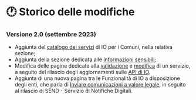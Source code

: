 # 🕐 Storico delle modifiche

### Versione 2.0 (settembre 2023)

* Aggiunta del [catalogo dei servizi](catalogo-dei-servizi-e-modelli/il-catalogo-dei-servizi-dei-comuni.md) di IO per i Comuni, nella relativa sezione;
* Aggiunta della sezione dedicata alle [informazioni sensibili](i-servizi-in-io/informazioni-sensibili.md);
* Modifica delle pagine dedicate alla [validazione](broken-reference) e [modifica](broken-reference) di un servizio, a seguito del rilascio degli aggiornamenti sulle [API di IO](https://docs.pagopa.it/io-guida-tecnica/api/openapi).
* Aggiunta di una nuova pagina tra le Funzionalità di IO a disposizione degli enti, che parla di [Inviare comunicazioni a valore legale](le-funzionalita-di-io-a-disposizione-degli-enti/inviare-comunicazioni-a-valore-legale.md), in seguito al rilascio di SEND - Servizio di Notifiche Digitali.
